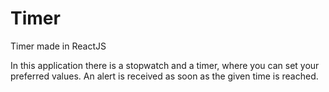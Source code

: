 # Timer
Timer made in ReactJS

In this application there is a stopwatch and a timer, where you can set your preferred values.
An alert is received as soon as the given time is reached.

